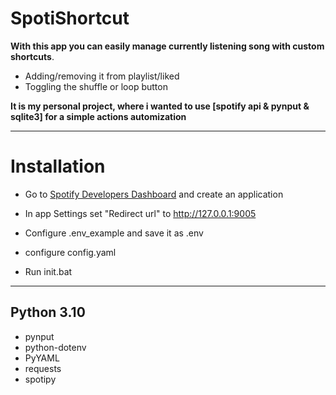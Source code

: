 # SpotiShortcut

**With this app you can easily manage currently listening song with custom shortcuts**.

- Adding/removing it from playlist/liked
- Toggling the shuffle or loop button

**It is my personal project, where i wanted to use [spotify api & pynput & sqlite3] for a simple actions automization**

---

# Installation

- Go to [Spotify Developers Dashboard](https://developer.spotify.com/dashboard/) and create an application

- In app Settings set "Redirect url" to <http://127.0.0.1:9005>
- Configure .env_example and save it as .env
- configure config.yaml
- Run init.bat

---

## Python 3.10

- pynput
- python-dotenv
- PyYAML
- requests
- spotipy
